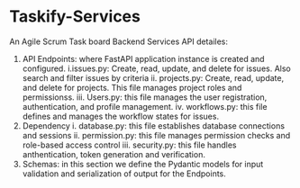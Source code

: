 # Taskify-Services
An Agile Scrum Task board Backend Services
API detailes:
1. API Endpoints: where FastAPI application instance is created and configured.
   i.issues.py: Create, read, update, and delete for issues. Also search and filter issues by criteria
   ii. projects.py: Create, read, update, and delete for projects. This file manages project roles and permissionss.
   iii. Users.py: this file manages the user registration, authentication, and profile management.
   iv. workflows.py: this file defines and manages the workflow states for issues.
3. Dependency
   i. database.py: this file establishes database connections and sessions
   ii. permission.py: this file manages permission checks and role-based access control
   iii. security.py: this file handles anthentication, token generation and verification.
5. Schemas: in this section we define the Pydantic models for input validation and serialization of output for the Endpoints.
